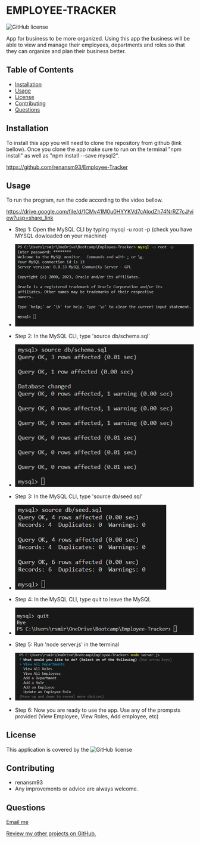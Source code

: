 # EMPLOYEE-TRACKER
![GitHub license](https://img.shields.io/badge/Made%20by-%40renansm93-green)

App for business to be more organized. Using this app the business will be able to view and manage their employees, departments and roles so that they can organize and plan their business better.

## Table of Contents
  * [Installation](#installation)
  * [Usage](#usage)  
  * [License](#license)
  * [Contributing](#contributing)  
  * [Questions](#questions)



## Installation

To install this app you will need to clone the repository from github (link bellow). Once you clone the app make sure to run on the terminal "npm install" as well as "npm install --save mysql2".

https://github.com/renansm93/Employee-Tracker


## Usage

To run the program, run the code according to the video bellow.


https://drive.google.com/file/d/1CMv41M0u0HYYKVd7cAlodZh74NrRZ7cJ/view?usp=share_link

- Step 1: Open the MySQL CLI by typing mysql -u root -p (check you have MYSQL dowloaded on your machine)

* ![Step_1](images/Step_1.png)

- Step 2: In the MySQL CLI, type 'source db/schema.sql'

* ![Step_2](images/Step_2.png)

- Step 3: In the MySQL CLI, type 'source db/seed.sql'

* ![Step_3](images/Step_3.png)

- Step 4: In the MySQL CLI, type quit to leave the MySQL

* ![Step_4](images/Step_4.png)

- Step 5: Run 'node server.js' in the terminal 

* ![Step-5](images/Step_5.png)

- Step 6: Now you are ready to use the app. Use any of the prompsts provided (View Employee, View Roles, Add employee, etc) 



## License

This application is covered by the ![GitHub license](https://img.shields.io/badge/license-MIT-blue.svg) 




## Contributing

* renansm93
* Any improvements or advice are always welcome.



## Questions

[Email me](mailto:rs.miranda93@gmail.com)

[Review my other projects on GitHub.](https://www.github.com/renansm93)
